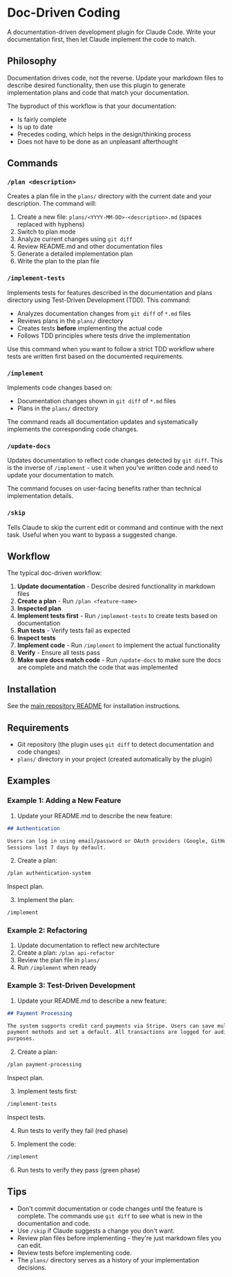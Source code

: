 # Doc-Driven Coding

A documentation-driven development plugin for Claude Code. Write your
documentation first, then let Claude implement the code to match.

## Philosophy

Documentation drives code, not the reverse. Update your markdown files to
describe desired functionality, then use this plugin to generate implementation
plans and code that match your documentation.

The byproduct of this workflow is that your documentation:

- Is fairly complete
- Is up to date
- Precedes coding, which helps in the design/thinking process
- Does not have to be done as an unpleasant afterthought

## Commands

### `/plan <description>`

Creates a plan file in the `plans/` directory with the current date and your
description. The command will:

1. Create a new file: `plans/<YYYY-MM-DD>-<description>.md` (spaces replaced
   with hyphens)
2. Switch to plan mode
3. Analyze current changes using `git diff`
4. Review README.md and other documentation files
5. Generate a detailed implementation plan
6. Write the plan to the plan file

### `/implement-tests`

Implements tests for features described in the documentation and plans directory
using Test-Driven Development (TDD). This command:

- Analyzes documentation changes from `git diff` of `*.md` files
- Reviews plans in the `plans/` directory
- Creates tests **before** implementing the actual code
- Follows TDD principles where tests drive the implementation

Use this command when you want to follow a strict TDD workflow where tests are
written first based on the documented requirements.

### `/implement`

Implements code changes based on:

- Documentation changes shown in `git diff` of `*.md` files
- Plans in the `plans/` directory

The command reads all documentation updates and systematically implements the
corresponding code changes.

### `/update-docs`

Updates documentation to reflect code changes detected by `git diff`. This is
the inverse of `/implement` - use it when you've written code and need to update
your documentation to match.

The command focuses on user-facing benefits rather than technical implementation
details.

### `/skip`

Tells Claude to skip the current edit or command and continue with the next
task. Useful when you want to bypass a suggested change.

## Workflow

The typical doc-driven workflow:

1. **Update documentation** - Describe desired functionality in markdown files
2. **Create a plan** - Run `/plan <feature-name>`
3. **Inspected plan**
4. **Implement tests first** - Run `/implement-tests` to create tests based on
   documentation
5. **Run tests** - Verify tests fail as expected
6. **Inspect tests**
7. **Implement code** - Run `/implement` to implement the actual functionality
8. **Verify** - Ensure all tests pass
9. **Make sure docs match code** - Run `/update-docs` to make sure the docs are
   complete and match the code that was implemented

## Installation

See the [main repository README](https://github.com/cbrake/claude-plugins) for
installation instructions.

## Requirements

- Git repository (the plugin uses `git diff` to detect documentation and code
  changes)
- `plans/` directory in your project (created automatically by the plugin)

## Examples

### Example 1: Adding a New Feature

1. Update your README.md to describe the new feature:

```markdown
## Authentication

Users can log in using email/password or OAuth providers (Google, GitHub).
Sessions last 7 days by default.
```

2. Create a plan:

```bash
/plan authentication-system
```
Inspect plan.

3. Implement the plan:

```bash
/implement
```

### Example 2: Refactoring

1. Update documentation to reflect new architecture
2. Create a plan: `/plan api-refactor`
3. Review the plan file in `plans/`
4. Run `/implement` when ready

### Example 3: Test-Driven Development

1. Update your README.md to describe a new feature:

```markdown
## Payment Processing

The system supports credit card payments via Stripe. Users can save multiple
payment methods and set a default. All transactions are logged for audit
purposes.
```

2. Create a plan:

```bash
/plan payment-processing
```
Inspect plan.

3. Implement tests first:

```bash
/implement-tests
```

Inspect tests.

4. Run tests to verify they fail (red phase)

5. Implement the code:

```bash
/implement
```

6. Run tests to verify they pass (green phase)

## Tips

- Don't commit documentation or code changes until the feature is complete. The
  commands use `git diff` to see what is new in the documentation and code.
- Use `/skip` if Claude suggests a change you don't want.
- Review plan files before implementing - they're just markdown files you can
  edit.
- Review tests before implementing code.
- The `plans/` directory serves as a history of your implementation decisions.
